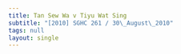 ```yaml
---
title: Tan Sew Wa v Tiyu Wat Sing
subtitle: "[2010] SGHC 261 / 30\_August\_2010"
tags: null
layout: single
---
```


